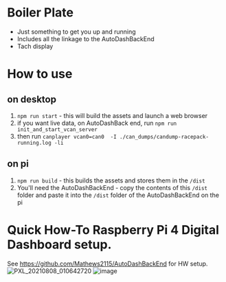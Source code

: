 # Boiler Plate
* Just something to get you up and running
* Includes all the linkage to the AutoDashBackEnd 
* Tach display

# How to use 
## on desktop
1. `npm run start` - this will build the assets and launch a web browser
2. if you want live data, on AutoDashBack end, run `npm run init_and_start_vcan_server`
3. then run `canplayer vcan0=can0  -I ./can_dumps/candump-racepack-running.log -li`
   
## on pi
1. `npm run build` - this builds the assets and stores them in the `/dist`
2. You'll need the AutoDashBackEnd - copy the contents of this `/dist` folder and paste it into the `/dist` folder of the AutoDashBackEnd on the pi
  
# Quick How-To Raspberry Pi 4 Digital Dashboard setup.

See https://github.com/Mathews2115/AutoDashBackEnd for HW setup.
![PXL_20210808_010642720](https://user-images.githubusercontent.com/6019208/137767974-98e20b2d-bba4-46e8-9bb6-8a72e7661554.jpg)
![image](https://user-images.githubusercontent.com/6019208/158074179-590af39a-7693-4a5f-8d57-f5f967207406.png)

